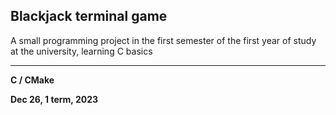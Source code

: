 Blackjack terminal game
---
A small programming project in the first semester of the first year of study at the university, learning C basics

---

**C / CMake**

**Dec 26, 1 term, 2023**

